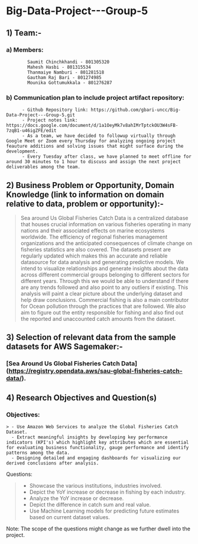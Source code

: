 # Big-Data-Project---Group-5

## 1) Team:-

  ###   a)  Members: 
            Saumit Chinchkhandi - 801305320
            Mahesh Hasbi - 801315534
            Thanmaiye Namburi - 801281518
            Gautham Raj Bari - 801274985
            Mounika Gottumukkala - 801276287
            
  ###   b)  Communication plan to include project artifact repository:
          - Github Repository link: https://github.com/gbari-uncc/Big-Data-Project---Group-5.git
          - Project notes link: https://docs.google.com/document/d/1a1OeyMk7v8ahIMrTptckOU3W4sFB-7zqB1-u46igZFE/edit
          - As a team, we have decided to followup virtually through Google Meet or Zoom every Thursday for analyzing ongoing project feauture additions and solving issues that might surface during the development. 
          - Every Tuesday after class, we have planned to meet offline for around 30 minutes to 1 hour to discuss and assign the next project deliverables among the team.

## 2) Business Problem or Opportunity, Domain Knowledge (link to information on domain relative to data, problem or opportunity):-
  > Sea around Us Global Fisheries Catch Data is a centralized database that houses crucial information on various fisheries operating in many nations and their associated effects on marine ecosystems worldwide. The efficiency of regional fisheries management organizations and the anticipated consequences of climate change on fisheries statistics are also covered. The datasets present are regularly updated which makes this an accurate and reliable datasource for data analysis and generating predictive models.
  > We intend to visualize relationships and generate insights about the data across different commercial groups belonging to different sectors for different years. Through this we would be able to understand if there are any trends followed and also point to any outliers if existing. This analysis will paint a clear picture about the underlying dataset and help draw conclusions.
  > Commercial fishing is also a main contributor for Ocean pollution through the practices that are followed. We also aim to figure out the entity responsible for fishing and also find out the reported and unaccounted catch amounts from the dataset. 
    
## 3) Selection of relevant data from the sample datasets for AWS Sagemaker:-
 
 ### [Sea Around Us Global Fisheries Catch Data] (https://registry.opendata.aws/sau-global-fisheries-catch-data/).

## 4) Research Objectives and Question(s) 

  ### Objectives:
    > - Use Amazon Web Services to analyze the Global Fisheries Catch Dataset.
      - Extract meaningful insights by developing key performance indicators (KPI's) which highlight key attributes which are essential for evaluating business functionality, gauge performance and identify patterns among the data. 
      - Designing detailed and engaging dashboards for visualizing our derived conclusions after analysis.

  Questions:
  > - Showcase the various institutions, industries involved. 
  > - Depict the YoY increase or decrease in fishing by each industry. 
  > - Analyze the YoY increase or decrease.
  > - Depict the difference in catch sum and real value.
  > - Use Machine Learning models for predicting future estimates based on current dataset values. 
  
Note: The scope of the questions might change as we further dwell into the project.
